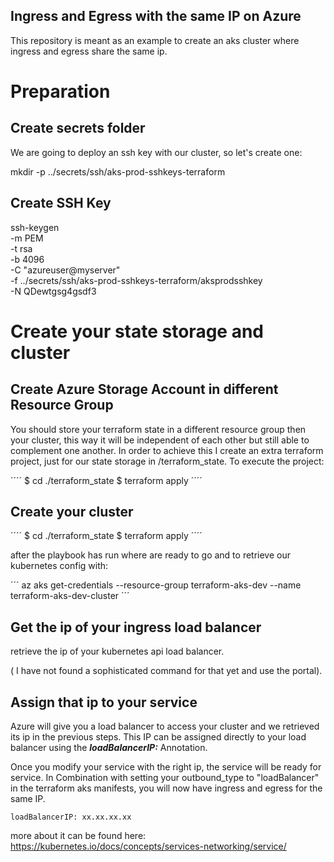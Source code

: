 ## Ingress and Egress with the same IP on Azure

This repository is meant as an example to create an aks cluster where ingress and egress share the same ip.

# Preparation

## Create secrets folder

We are going to deploy an ssh key with our cluster, so let's create one: 

mkdir -p ../secrets/ssh/aks-prod-sshkeys-terraform

## Create SSH Key

ssh-keygen \
    -m PEM \
    -t rsa \
    -b 4096 \
    -C "azureuser@myserver" \
    -f ../secrets/ssh/aks-prod-sshkeys-terraform/aksprodsshkey \
    -N QDewtgsg4gsdf3

# Create your state storage and cluster


## Create Azure Storage Account in different Resource Group

You should store your terraform state in a different resource group then your cluster, this way it will be independent of each other but still able to complement one another.
In order to achieve this I create an extra terraform project, just for our state storage in /terraform_state.
To execute the project:

´´´´
$ cd ./terraform_state
$ terraform apply
´´´´


## Create your cluster


´´´´
$ cd ./terraform_state
$ terraform apply
´´´´

after the playbook has run where are ready to go and to retrieve our kubernetes config with:

´´´
az aks get-credentials --resource-group terraform-aks-dev --name terraform-aks-dev-cluster
´´´ 

## Get the ip of your ingress load balancer

retrieve the ip of your kubernetes api load balancer.

( I have not found a sophisticated command for that yet and use the portal).

## Assign that ip to your service

Azure will give you a load balancer to access your cluster and we retrieved its ip in the previous steps.
This IP can be assigned directly to your load balancer using the ***loadBalancerIP:*** Annotation.

Once you modify your service with the right ip, the service will be ready for service. 
In Combination with setting your outbound_type to "loadBalancer" in the terraform aks manifests, you will now have ingress and egress for the same IP.

```
loadBalancerIP: xx.xx.xx.xx
```

more about it can be found here: <https://kubernetes.io/docs/concepts/services-networking/service/>